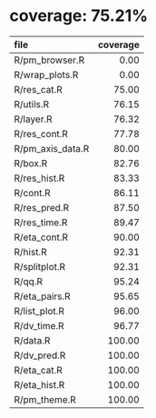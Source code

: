 # coverage: 75.21%

|file             | coverage|
|:----------------|--------:|
|R/pm_browser.R   |     0.00|
|R/wrap_plots.R   |     0.00|
|R/res_cat.R      |    75.00|
|R/utils.R        |    76.15|
|R/layer.R        |    76.32|
|R/res_cont.R     |    77.78|
|R/pm_axis_data.R |    80.00|
|R/box.R          |    82.76|
|R/res_hist.R     |    83.33|
|R/cont.R         |    86.11|
|R/res_pred.R     |    87.50|
|R/res_time.R     |    89.47|
|R/eta_cont.R     |    90.00|
|R/hist.R         |    92.31|
|R/splitplot.R    |    92.31|
|R/qq.R           |    95.24|
|R/eta_pairs.R    |    95.65|
|R/list_plot.R    |    96.00|
|R/dv_time.R      |    96.77|
|R/data.R         |   100.00|
|R/dv_pred.R      |   100.00|
|R/eta_cat.R      |   100.00|
|R/eta_hist.R     |   100.00|
|R/pm_theme.R     |   100.00|
